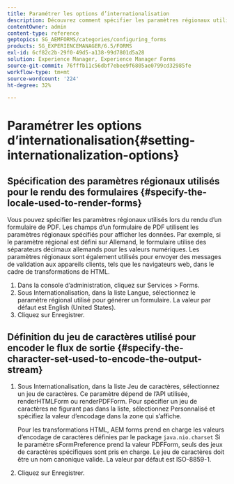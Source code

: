 ```yaml
---
title: Paramétrer les options d’internationalisation
description: Découvrez comment spécifier les paramètres régionaux utilisés pour le rendu des formulaires et comment spécifier le jeu de caractères utilisé pour encoder le flux de sortie.
contentOwner: admin
content-type: reference
geptopics: SG_AEMFORMS/categories/configuring_forms
products: SG_EXPERIENCEMANAGER/6.5/FORMS
exl-id: 6cf82c2b-29f0-49d5-a138-99d7801d5a28
solution: Experience Manager, Experience Manager Forms
source-git-commit: 76fffb11c56dbf7ebee9f6805ae0799cd32985fe
workflow-type: tm+mt
source-wordcount: '224'
ht-degree: 32%

---
```


# Paramétrer les options d’internationalisation{#setting-internationalization-options}

## Spécification des paramètres régionaux utilisés pour le rendu des formulaires {#specify-the-locale-used-to-render-forms}

Vous pouvez spécifier les paramètres régionaux utilisés lors du rendu d’un formulaire de PDF. Les champs d’un formulaire de PDF utilisent les paramètres régionaux spécifiés pour afficher les données. Par exemple, si le paramètre régional est défini sur Allemand, le formulaire utilise des séparateurs décimaux allemands pour les valeurs numériques. Les paramètres régionaux sont également utilisés pour envoyer des messages de validation aux appareils clients, tels que les navigateurs web, dans le cadre de transformations de HTML.

1. Dans la console d’administration, cliquez sur Services > Forms.
1. Sous Internationalisation, dans la liste Langue, sélectionnez le paramètre régional utilisé pour générer un formulaire. La valeur par défaut est English (United States).
1. Cliquez sur Enregistrer.

## Définition du jeu de caractères utilisé pour encoder le flux de sortie {#specify-the-character-set-used-to-encode-the-output-stream}

1. Sous Internationalisation, dans la liste Jeu de caractères, sélectionnez un jeu de caractères. Ce paramètre dépend de l’API utilisée, renderHTMLForm ou renderPDFForm. Pour spécifier un jeu de caractères ne figurant pas dans la liste, sélectionnez Personnalisé et spécifiez la valeur d’encodage dans la zone qui s’affiche.

   Pour les transformations HTML, AEM forms prend en charge les valeurs d’encodage de caractères définies par le package `java.nio.charset` Si le paramètre sFormPreference prend la valeur PDFForm, seuls des jeux de caractères spécifiques sont pris en charge. Le jeu de caractères doit être un nom canonique valide. La valeur par défaut est ISO-8859-1.

1. Cliquez sur Enregistrer.
